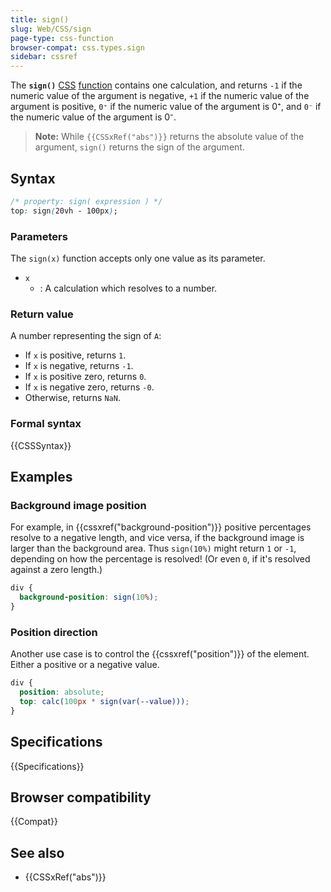 ```yaml
---
title: sign()
slug: Web/CSS/sign
page-type: css-function
browser-compat: css.types.sign
sidebar: cssref
---
```



The **`sign()`** [CSS](/en-US/docs/Web/CSS) [function](/en-US/docs/Web/CSS/CSS_Functions) contains one calculation, and returns `-1` if the numeric value of the argument is negative, `+1` if the numeric value of the argument is positive, `0⁺` if the numeric value of the argument is 0⁺, and `0⁻` if the numeric value of the argument is 0⁻.

> **Note:** While `{{CSSxRef("abs")}}` returns the absolute value of the argument, `sign()` returns the sign of the argument.

## Syntax

```css
/* property: sign( expression ) */
top: sign(20vh - 100px);
```

### Parameters

The `sign(x)` function accepts only one value as its parameter.

- `x`
  - : A calculation which resolves to a number.

### Return value

A number representing the sign of `A`:

- If `x` is positive, returns `1`.
- If `x` is negative, returns `-1`.
- If `x` is positive zero, returns `0`.
- If `x` is negative zero, returns `-0`.
- Otherwise, returns `NaN`.

### Formal syntax

{{CSSSyntax}}

## Examples

### Background image position

For example, in {{cssxref("background-position")}} positive percentages resolve to a negative length, and vice versa, if the background image is larger than the background area. Thus `sign(10%)` might return `1` or `-1`, depending on how the percentage is resolved! (Or even `0`, if it's resolved against a zero length.)

```css
div {
  background-position: sign(10%);
}
```

### Position direction

Another use case is to control the {{cssxref("position")}} of the element. Either a positive or a negative value.

```css
div {
  position: absolute;
  top: calc(100px * sign(var(--value)));
}
```

## Specifications

{{Specifications}}

## Browser compatibility

{{Compat}}

## See also

- {{CSSxRef("abs")}}
